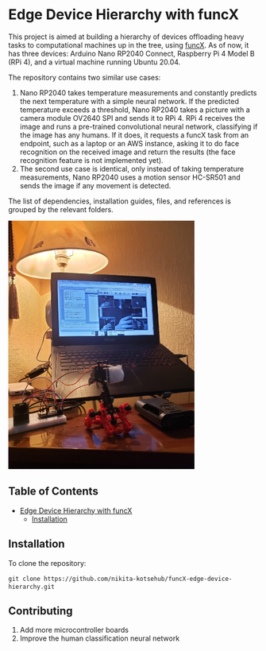 # Edge Device Hierarchy with funcX

This project is aimed at building a hierarchy of devices offloading heavy tasks to computational machines up in the tree, using [funcX][1]. As of now, it has three devices: Arduino Nano RP2040 Connect, Raspberry Pi 4 Model B (RPi 4), and a virtual machine running Ubuntu 20.04. 

The repository contains two similar use cases: 

1. Nano RP2040 takes temperature measurements and constantly predicts the next temperature with a simple neural network. If the predicted temperature exceeds a threshold, Nano RP2040 takes a picture with a camera module OV2640 SPI and sends it to RPi 4. RPi 4 receives the image and runs a pre-trained convolutional neural network, classifying if the image has any humans. If it does, it requests a funcX task from an endpoint, such as a laptop or an AWS instance, asking it to do face recognition on the received image and return the results (the face recognition feature is not implemented yet). 
2. The second use case is identical, only instead of taking temperature measurements, Nano RP2040 uses a motion sensor HC-SR501 and sends the image if any movement is detected.

The list of dependencies, installation guides, files, and references is grouped by the relevant folders. 

<img src="demo.jpg" height="500" alt="Nano RP2040 with the motion sensor and OV2640 and the Raspberry Pi 4 receiving the images">

## Table of Contents

   * [Edge Device Hierarchy with funcX](#hierarchy)
      * [Installation](#installation)


## Installation
To clone the repository:
```
git clone https://github.com/nikita-kotsehub/funcX-edge-device-hierarchy.git
```

## Contributing
1. Add more microcontroller boards
2. Improve the human classification neural network



[1]: https://funcx.org/ "funcX"
